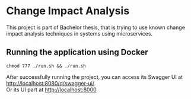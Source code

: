 # Change Impact Analysis

This project is part of Bachelor thesis, that is trying to use known change impact analysis techniques in systems
using microservices.

## Running the application using Docker

```shell script
chmod 777 ./run.sh && ./run.sh
```

After successfully running the project, you can access its Swagger UI at <http://localhost:8080/q/swagger-ui/>.
<br>
Or its UI part at <http://localhost:8000>
